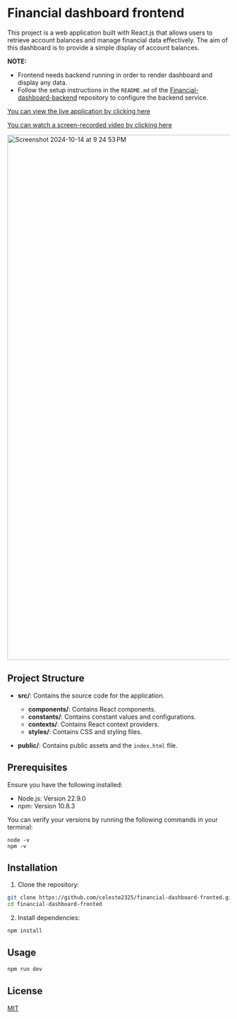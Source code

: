 # Financial dashboard frontend

This project is a web application built with React.js that allows users to retrieve account balances and manage financial data effectively. The aim of this dashboard is to provide a simple display of account balances.

**NOTE:**
 - Frontend needs backend running in order to render dashboard and display any data.
 - Follow the setup instructions in the `README.md` of the [Financial-dashboard-backend](https://github.com/celeste2325/financial-dashboard-backend) repository to configure the backend service.

[You can view the live application by clicking here](https://finviewboard.netlify.app/)

[You can watch a screen-recorded video by clicking here](https://www.youtube.com/watch?v=spAvPOXSUeo)

<img width="1189" alt="Screenshot 2024-10-14 at 9 24 53 PM" src="https://github.com/user-attachments/assets/3fe0d40a-f786-4063-bb9e-0cfdffef6211">

## Project Structure

- **src/**: Contains the source code for the application.
  - **components/**: Contains React components.
  - **constants/**: Contains constant values and configurations.
  - **contexts/**: Contains React context providers.
  - **styles/**: Contains CSS and styling files.
  
- **public/**: Contains public assets and the `index.html` file.

## Prerequisites

Ensure you have the following installed:
- Node.js: Version 22.9.0
- npm: Version 10.8.3

You can verify your versions by running the following commands in your terminal:

```
node -v
npm -v
```

## Installation

1. Clone the repository:

```bash
git clone https://github.com/celeste2325/financial-dashboard-fronted.git
cd financial-dashboard-fronted
```


2) Install dependencies:

```bash
npm install
```

## Usage

```bash
npm run dev
```
  
## License

[MIT](https://choosealicense.com/licenses/mit/)
